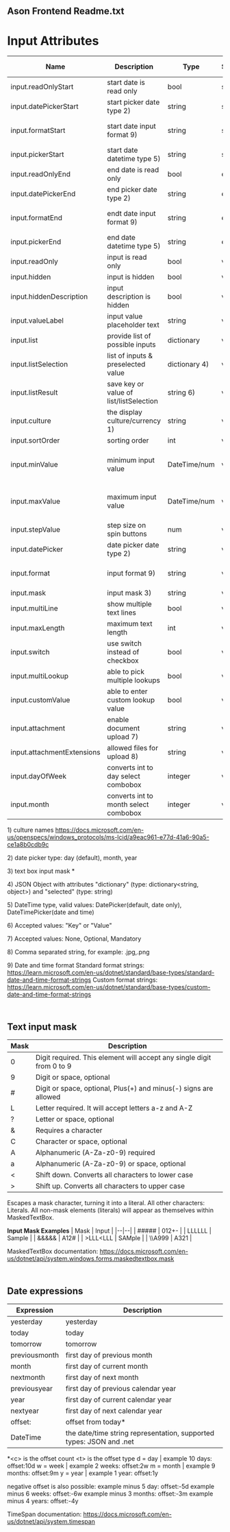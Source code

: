 ## Ason Frontend Readme.txt

Input Attributes
================
| Name                     | Description                             | Type          | Scope | Case edits |
|--|--|--|--|--|              
input.readOnlyStart        | start date is read only                 | bool          | start | all (start date) |
input.datePickerStart      | start picker date type 2)               | string        | start | date |
input.formatStart          | start date input format 9)              | string        | start | date, date-tim |
input.pickerStart          | start date datetime type 5)             | string        | start | all |
input.readOnlyEnd          | end date is read only                   | bool          | end   | all (end date) |
input.datePickerEnd        | end picker date type 2)                 | string        | end   | date |
input.formatEnd            | endt date input format 9)               | string        | end   | date, date-tim |
input.pickerEnd            | end date datetime type 5)               | string        | end   | all |
input.readOnly             | input is read only                      | bool          | value | all |
input.hidden               | input is hidden                         | bool          | value | all |
input.hiddenDescription    | input description is hidden             | bool          | value | all |
input.valueLabel           | input value placeholder text            | string        | value | all |
input.list                 | provide list of possible inputs         | dictionary    | value | all |
input.listSelection        | list of inputs & preselected value      | dictionary 4) | value | all |
input.listResult           | save key or value of list/listSelection | string 6)     | value | all |
input.culture              | the display culture/currency 1)         | string        | value | money |
input.sortOrder            | sorting order                           | int           | value | all |
input.minValue             | minimum input value                     | DateTime/num  | value | numeric, date, date-time |
input.maxValue             | maximum input value                     | DateTime/num  | value | numeric, date, date-time |
input.stepValue            | step size on spin buttons               | num           | value | numeric |
input.datePicker           | date picker date type 2)                | string        | value | date |
input.format               | input format 9)                         | string        | value | date, date-time |
input.mask                 | input mask 3)                           | string        | value | text |
input.multiLine            | show multiple text lines                | bool          | value | text |
input.maxLength            | maximum text length                     | int           | value | text |
input.switch               | use switch instead of checkbox          | bool          | value | boolean |
input.multiLookup          | able to pick multiple lookups           | bool          | value | lookups |
input.customValue          | able to enter custom lookup value       | bool          | value | lookups |
input.attachment           | enable document upload 7)               | string        | value | all |
input.attachmentExtensions | allowed files for upload 8)             | string        | value | all |
input.dayOfWeek            | converts int to day select combobox     | integer       | value | all |
input.month                | converts int to month select combobox   | integer       | value | all |

1\) culture names https://docs.microsoft.com/en-us/openspecs/windows_protocols/ms-lcid/a9eac961-e77d-41a6-90a5-ce1a8b0cdb9c

2\) date picker type: day (default), month, year

3\) text box input mask *

4\) JSON Object with attributes "dictionary" (type: dictionary<string, object>) and "selected" (type: string)

5\) DateTime type, valid values: DatePicker(default, date only), DateTimePicker(date and time)

6\) Accepted values: "Key" or "Value" 

7\) Accepted values: None, Optional, Mandatory

8\) Comma separated string, for example: .jpg,.png

9\) Date and time format
    Standard format strings: https://learn.microsoft.com/en-us/dotnet/standard/base-types/standard-date-and-time-format-strings
    Custom format strings: https://learn.microsoft.com/en-us/dotnet/standard/base-types/custom-date-and-time-format-strings

\
Text input mask
---------------
| Mask  | Description |
|--|--|
|0   | Digit required. This element will accept any single digit from 0 to 9 |
|9   | Digit or space, optional |
|\#   | Digit or space, optional, Plus(+) and minus(-) signs are allowed |
|L   | Letter required. It will accept letters a-z and A-Z |
|?   | Letter or space, optional |
|&   | Requires a character |
|C   | Character or space, optional |
|A   | Alphanumeric (A-Za-z0-9) required |
|a   | Alphanumeric (A-Za-z0-9) or space, optional |
|<   | Shift down. Converts all characters to lower case |
|\>   | Shift up. Converts all characters to upper case |

Escapes a mask character, turning it into a literal.
All other characters: Literals. All non-mask elements (literals) will appear as themselves within MaskedTextBox.

**Input Mask Examples**
| Mask  | Input |
|--|--|
| \#####    | 012+- |
| LLLLLL    | Sample |
| &&&&&     | A12# |
| \>LLL<LLL | SAMple |
| \\\A999   | A321 |

MaskedTextBox documentation: https://docs.microsoft.com/en-us/dotnet/api/system.windows.forms.maskedtextbox.mask

\
Date expressions
----------------
| Expression  | Description |
|--|--|
yesterday     | yesterday |
today         | today |
tomorrow      | tomorrow |
previousmonth | first day of previous month |
month         | first day of current month |
nextmonth     | first day of next month |
previousyear  | first day of previous calendar year |
year          | first day of current calendar year |
nextyear      | first day of next calendar year |
offset:<c><t> | offset from today* |
DateTime      | the date/time string representation, supported types: JSON and .net |

\*\<c> is the offset count
\<t> is the offset type
d = day | example 10 days: offset:10d
w = week | example 2 weeks: offset:2w
m = month | example 9 months: offset:9m
y = year | example 1 year: offset:1y

negative offset is also possible:
example minus 5 day: offset:-5d
example minus 6 weeks: offset:-6w
example minus 3 months: offset:-3m
example minus 4 years: offset:-4y

TimeSpan documentation: https://docs.microsoft.com/en-us/dotnet/api/system.timespan